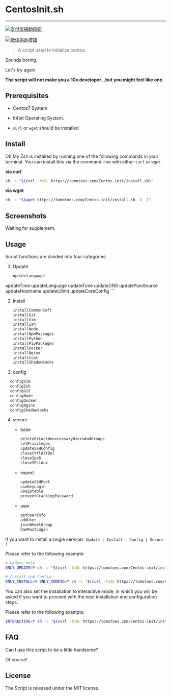 # CentosInit.sh

------

[![支付宝捐助按钮](https://camo.githubusercontent.com/f4874996db5ac421925db08778d800d76d36abbc/68747470733a2f2f696d672e736869656c64732e696f2f62616467652f2545362539342541462545342542422539382545352541452539442d25453525393025393154412545362538442539302545352538412541392d677265656e2e737667)](https://cdn.jsdelivr.net/gh/Tomotoes/images/blog/alipay.png)

[![微信捐助按钮](https://camo.githubusercontent.com/26101aa838286ad0d45a6f71b25fdc6e14e7668c/68747470733a2f2f696d672e736869656c64732e696f2f62616467652f2545352542452541452545342542462541312d25453525393025393154412545362538442539302545352538412541392d677265656e2e737667)](https://cdn.jsdelivr.net/gh/Tomotoes/images/blog/wechat.png)



> A script used to initialize centos.
>

Sounds boring.

Let's try again.

**The script will not make you a 10x developer...but you might feel like one.**



## Prerequisites
- Centos7 System

- 64bit Operating System.

- `curl` or `wget` should be installed



## Install
Oh My Zsh is installed by running one of the following commands in your terminal. You can install this via the command-line with either `curl` or `wget`.

**via curl**
```sh
sh -c "$(curl -fsSL https://tomotoes.com/Centos-init/install.sh)"
```

**via wget**
```sh
sh -c "$(wget https://tomotoes.com/Centos-init/install.sh -O -)"
```



## Screenshots

Waiting for supplement.



## Usage

Script functions are divided into four categories:
1. Update
	```sh
	updateLanguage
  updateTime
	updateLanguage
	updateTime
	updateDNS
	updateYumSource
	updateHostname
	updateUlimit
	updateCoreConfig
	```

2. install
   ```sh
   installCommonSoft
   installGit
   installVim
   installZsh
   installNode
   installNpmPackages
   installPython
   installPipPackages
   installDocker
   installNginx
   installCcat
   installShadowSocks
   ```

3. config
  ```sh
	configVim
	configZsh
	configGit
	configNode
	configDocker
	configNginx
	configShadowSocks
  ```

4. secure
   - base

     ```sh
     deleteOrLockUnnecessaryUsersAndGroups
     setPrivileges
     updateSSHConfig
     closeCtrlAltDel
     closeIpv6
     closeSELinux
     ```

   - expert

     ```sh
     updateSSHPort
     useKeyLogin
     useIptable
     preventCrackingPassword
     ```

   - user

     ```sh
     getUserInfo
     addUser
     joinWheelGroup
     banRootLogin
     ```



If you want to install a single service`( Update | Install | Config | Secure )`

Please refer to the following example:

```sh
# Update only
ONLY_UPDATE=Y sh -c "$(curl -fsSL https://tomotoes.com/Centos-init/install.sh)"

# Install and Config
ONLY_INSTALL=Y ONLY_CONFIG=Y sh -c "$(curl -fsSL https://tomotoes.com/Centos-init/install.sh)"
```



You can also set the installation to interactive mode, in which you will be asked if you want to proceed with the next installation and configuration steps.

Please refer to the following example:

```sh
INTERACTIVE=Y sh -c "$(curl -fsSL https://tomotoes.com/Centos-init/install.sh)"
```



## FAQ

Can I use this script to be a little handsome?

Of course!



## License
The Script is released under the MIT license.
